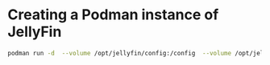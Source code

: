 # Creating a Podman instance of JellyFin

```bash
podman run -d  --volume /opt/jellyfin/config:/config  --volume /opt/jellyfin/cache:/cache  --volume /media/plex:/media  --net=host --privileged=true jellyfin/jellyfin
```
